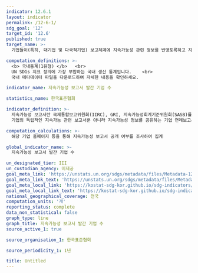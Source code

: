 ```yaml
---
indicator: 12.6.1
layout: indicator
permalink: /12-6-1/
sdg_goal: '12'
target_id: '12.6'
published: true
target_name: >-
  기업들이(특히, 대기업 및 다국적기업) 보고체계에 지속가능성 관련 정보를 반영토록하고 지속가능한 기업 활동을 이행하도록 권고

computation_definitions: >-
  <b> 국내통계(1유형) </b>   <br>
  UN SDGs 지표 정의에 가장 부합하는 국내 생산 통계입니다.    <br>
  국내 메타데이터 파일을 다운로드하여 자세한 내용을 확인하세요.

indicator_name: 지속가능성 보고서 발간 기업 수

statistics_name: 한국표준협회

indicator_definition: >-
  지속가능성 보고서란 국제통합보고위원회(IIRC), GRI, 지속가능성회계기준위원회(SASB)를 포함한 지속가능성 공개 데이터베이스에서 수집하는 각국 기업 및 다국적기업이 발간하는 모든 형태의 지속가능성 관련(지속가능 경영 관련) 보고서를 의미함. <br>
  기업의 독립적인 지속가능 관련 보고서뿐 아니라 지속가능성 정보를 공유하는 기업 연례보고서의 일부 및 중앙 정부 제출용 보고서 등도 포함함

computation_calculations: >-
  해당 기업 홈페이지 등을 통해 지속가능성 보고서 공개 여부를 조사하여 집계

global_indicator_name: >-
  지속가능성 보고서 발간 기업 수

un_designated_tier: III
un_custodian_agency: 미제공
goal_meta_link: 'https://unstats.un.org/sdgs/metadata/files/Metadata-12-06-01.pdf'
goal_meta_link_text: 'https://unstats.un.org/sdgs/metadata/files/Metadata-12-06-01.pdf'
goal_meta_local_link: 'https://kostat-sdg-kor.github.io/sdg-indicators/public/data/Metadata-12-06-01_KOR.pdf'
goal_meta_local_link_text: 'https://kostat-sdg-kor.github.io/sdg-indicators/public/data/Metadata-12-06-01_KOR.pdf'
national_geographical_coverage: 전국
computation_units: '개'
reporting_status: complete
data_non_statistical: false
graph_type: line
graph_title: 지속가능성 보고서 발간 기업 수
source_active_1: true

source_organisation_1: 한국표준협회 

source_periodicity_1: 1년

title: Untitled
---
```

